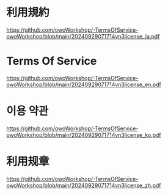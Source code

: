 # 利用規約
https://github.com/owoWorkshop/-TermsOfService-owoWorkshop/blob/main/20240929071714vn3license_ja.pdf

# Terms Of Service
https://github.com/owoWorkshop/-TermsOfService-owoWorkshop/blob/main/20240929071714vn3license_en.pdf

# 이용 약관
https://github.com/owoWorkshop/-TermsOfService-owoWorkshop/blob/main/20240929071714vn3license_ko.pdf

# 利用规章
https://github.com/owoWorkshop/-TermsOfService-owoWorkshop/blob/main/20240929071714vn3license_zh.pdf

